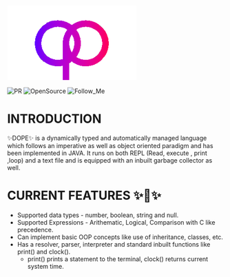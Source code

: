 ![dope](https://github.com/OverPoweredDev/dope/blob/master/images/dope-1.png)

![PR](https://img.shields.io/badge/PRs-welcome-red?style=for-the-badge)
![OpenSource](https://img.shields.io/badge/Open-Source-greun?style=for-the-badge)
![Follow_Me](https://img.shields.io/github/followers/OverPoweredDev?style=for-the-badge)

# INTRODUCTION

✨DOPE✨ is a dynamically typed and automatically managed language which follows an imperative as well as object oriented paradigm and has been implemented in JAVA.
It runs on both REPL (Read, execute , print ,loop) and a text file and is equipped with an inbuilt garbage collector as well.

# CURRENT FEATURES ✨🤩✨

- Supported data types - number, boolean, string and null.
- Supported Expressions - Arithematic, Logical, Comparison with C like precedence. 
- Can implement basic OOP concepts like use of inheritance, classes, etc.
- Has a resolver, parser, interpreter and standard inbuilt functions like print() and clock().
  - print() prints a statement to the terminal, clock() returns current system time.
